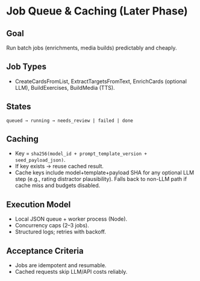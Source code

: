# Job Queue & Caching (Later Phase)

## Goal

Run batch jobs (enrichments, media builds) predictably and cheaply.

## Job Types

- CreateCardsFromList, ExtractTargetsFromText, EnrichCards (optional LLM), BuildExercises, BuildMedia (TTS).

## States

`queued → running → needs_review | failed | done`

## Caching

- Key = `sha256(model_id + prompt_template_version + seed_payload_json)`.
- If key exists → reuse cached result.
- Cache keys include model+template+payload SHA for any optional LLM step (e.g., rating distractor plausibility). Falls back to non-LLM path if cache miss and budgets disabled.

## Execution Model

- Local JSON queue + worker process (Node).
- Concurrency caps (2–3 jobs).
- Structured logs; retries with backoff.

## Acceptance Criteria

- Jobs are idempotent and resumable.
- Cached requests skip LLM/API costs reliably.
